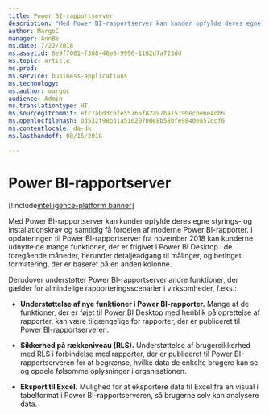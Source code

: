 ```yaml
---
title: Power BI-rapportserver
description: "Med Power BI-rapportserver kan kunder opfylde deres egne styrings- og installationskrav og samtidig få fordelen af moderne Power BI-rapporter."
author: MargoC
manager: AnnBe
ms.date: 7/22/2018
ms.assetid: 6e9f7001-f308-46e6-9996-1162d7a723dd
ms.topic: article
ms.prod: 
ms.service: business-applications
ms.technology: 
ms.author: margoc
audience: Admin
ms.translationtype: HT
ms.sourcegitcommit: efc7a0d3cbfe55765f82a97ba1519becbe6e4cb6
ms.openlocfilehash: 03532f98b31a51020700e8b58bfe9840e857dcf6
ms.contentlocale: da-dk
ms.lasthandoff: 08/15/2018

---
```

# <a name="power-bi-report-server"></a>Power BI-rapportserver

[!include[intelligence-platform banner](../../includes/intelligence-platform.md)]

Med Power BI-rapportserver kan kunder opfylde deres egne styrings- og installationskrav og samtidig få fordelen af moderne Power BI-rapporter. I opdateringen til Power BI-rapportserver fra november 2018 kan kunderne udnytte de mange funktioner, der er frigivet i Power BI Desktop i de foregående måneder, herunder detaljeadgang til målinger, og betinget formatering, der er baseret på en anden kolonne. 

Derudover understøtter Power BI-rapportserver andre funktioner, der gælder for almindelige rapporteringsscenarier i virksomheder, f.eks.:

-  **Understøttelse af nye funktioner i Power BI-rapporter.** Mange af de funktioner, der er føjet til Power BI Desktop med henblik på oprettelse af rapporter, kan være tilgængelige for rapporter, der er publiceret til Power BI-rapportserveren.

-   **Sikkerhed på rækkeniveau (RLS).** Understøttelse af brugersikkerhed med RLS i forbindelse med rapporter, der er publiceret til Power BI-rapportserveren for at begrænse, hvilke data de enkelte brugere kan se, og opdele følsomme oplysninger i organisationen.

-   **Eksport til Excel.** Mulighed for at eksportere data til Excel fra en visual i tabelformat i Power BI-rapportserveren, så brugerne selv kan analysere data.

